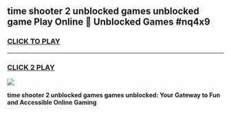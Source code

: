 
## time shooter 2 unblocked games unblocked game Play Online 👋 Unblocked Games #nq4x9
<h3>
<a href="https://premium.freeplayer.one?title=time_shooter_2_unblocked_games&ref=21F">CLICK TO PLAY</a></h3>
<hr>

<h3>
<a href="https://premium.freeplayer.one?title=time_shooter_2_unblocked_games&ref=21F">CLICK 2 PLAY</a>
  
</h3>

<a href="https://premium.freeplayer.one?title=time_shooter_2_unblocked_games&ref=21F/"><img src="https://clearcache.store/games.png"></a>


**time shooter 2 unblocked games games unblocked: Your Gateway to Fun and Accessible Online Gaming**
